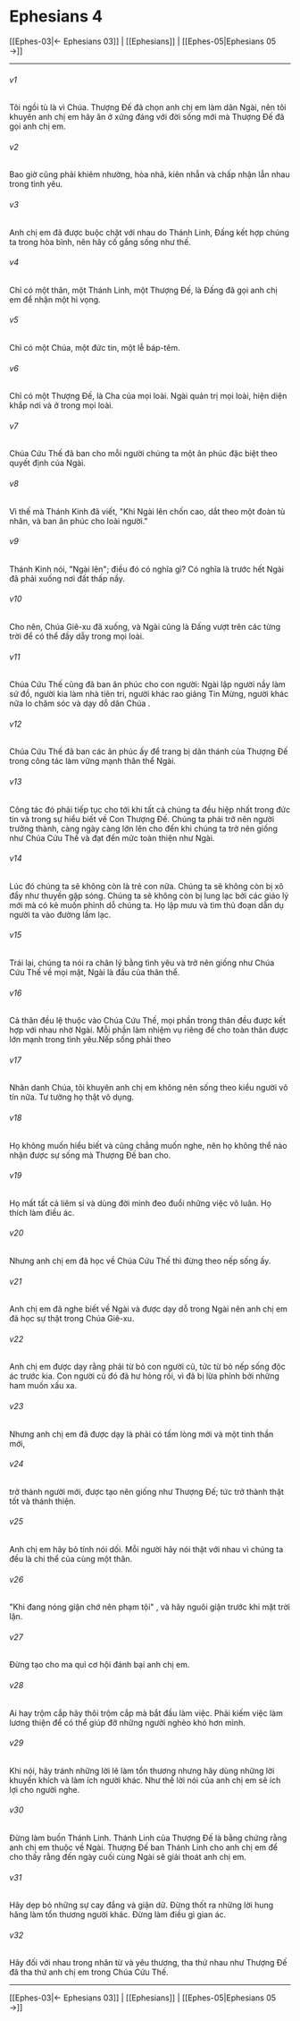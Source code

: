 # Ephesians 4

[[Ephes-03|← Ephesians 03]] | [[Ephesians]] | [[Ephes-05|Ephesians 05 →]]
***



###### v1 
Tôi ngồi tù là vì Chúa. Thượng Đế đã chọn anh chị em làm dân Ngài, nên tôi khuyên anh chị em hãy ăn ở xứng đáng với đời sống mới mà Thượng Đế đã gọi anh chị em. 

###### v2 
Bao giờ cũng phải khiêm nhường, hòa nhã, kiên nhẫn và chấp nhận lẫn nhau trong tình yêu. 

###### v3 
Anh chị em đã được buộc chặt với nhau do Thánh Linh, Đấng kết hợp chúng ta trong hòa bình, nên hãy cố gắng sống như thế. 

###### v4 
Chỉ có một thân, một Thánh Linh, một Thượng Đế, là Đấng đã gọi anh chị em để nhận một hi vọng. 

###### v5 
Chỉ có một Chúa, một đức tin, một lễ báp-têm. 

###### v6 
Chỉ có một Thượng Đế, là Cha của mọi loài. Ngài quản trị mọi loài, hiện diện khắp nơi và ở trong mọi loài. 

###### v7 
Chúa Cứu Thế đã ban cho mỗi người chúng ta một ân phúc đặc biệt theo quyết định của Ngài. 

###### v8 
Vì thế mà Thánh Kinh đã viết, "Khi Ngài lên chốn cao, dắt theo một đoàn tù nhân, và ban ân phúc cho loài người." 

###### v9 
Thánh Kinh nói, "Ngài lên"; điều đó có nghĩa gì? Có nghĩa là trước hết Ngài đã phải xuống nơi đất thấp nầy. 

###### v10 
Cho nên, Chúa Giê-xu đã xuống, và Ngài cũng là Đấng vượt trên các từng trời để có thể đầy dẫy trong mọi loài. 

###### v11 
Chúa Cứu Thế cũng đã ban ân phúc cho con người: Ngài lập người nầy làm sứ đồ, người kia làm nhà tiên tri, người khác rao giảng Tin Mừng, người khác nữa lo chăm sóc và dạy dỗ dân Chúa . 

###### v12 
Chúa Cứu Thế đã ban các ân phúc ấy để trang bị dân thánh của Thượng Đế trong công tác làm vững mạnh thân thể Ngài. 

###### v13 
Công tác đó phải tiếp tục cho tới khi tất cả chúng ta đều hiệp nhất trong đức tin và trong sự hiểu biết về Con Thượng Đế. Chúng ta phải trở nên người trưởng thành, càng ngày càng lớn lên cho đến khi chúng ta trở nên giống như Chúa Cứu Thế và đạt đến mức toàn thiện như Ngài. 

###### v14 
Lúc đó chúng ta sẽ không còn là trẻ con nữa. Chúng ta sẽ không còn bị xô đẩy như thuyền gặp sóng. Chúng ta sẽ không còn bị lung lạc bởi các giáo lý mới mà có kẻ muốn phỉnh dỗ chúng ta. Họ lập mưu và tìm thủ đoạn dẫn dụ người ta vào đường lầm lạc. 

###### v15 
Trái lại, chúng ta nói ra chân lý bằng tình yêu và trở nên giống như Chúa Cứu Thế về mọi mặt, Ngài là đầu của thân thể. 

###### v16 
Cả thân đều lệ thuộc vào Chúa Cứu Thế, mọi phần trong thân đều được kết hợp với nhau nhờ Ngài. Mỗi phần làm nhiệm vụ riêng để cho toàn thân được lớn mạnh trong tình yêu.Nếp sống phải theo 

###### v17 
Nhân danh Chúa, tôi khuyên anh chị em không nên sống theo kiểu người vô tín nữa. Tư tưởng họ thật vô dụng. 

###### v18 
Họ không muốn hiểu biết và cũng chẳng muốn nghe, nên họ không thể nào nhận được sự sống mà Thượng Đế ban cho. 

###### v19 
Họ mất tất cả liêm sỉ và dùng đời mình đeo đuổi những việc vô luân. Họ thích làm điều ác. 

###### v20 
Nhưng anh chị em đã học về Chúa Cứu Thế thì đừng theo nếp sống ấy. 

###### v21 
Anh chị em đã nghe biết về Ngài và được dạy dỗ trong Ngài nên anh chị em đã học sự thật trong Chúa Giê-xu. 

###### v22 
Anh chị em được dạy rằng phải từ bỏ con người cũ, tức từ bỏ nếp sống độc ác trước kia. Con người cũ đó đã hư hỏng rồi, vì đã bị lừa phỉnh bởi những ham muốn xấu xa. 

###### v23 
Nhưng anh chị em đã được dạy là phải có tấm lòng mới và một tinh thần mới, 

###### v24 
trở thành người mới, được tạo nên giống như Thượng Đế; tức trở thành thật tốt và thánh thiện. 

###### v25 
Anh chị em hãy bỏ tính nói dối. Mỗi người hãy nói thật với nhau vì chúng ta đều là chi thể của cùng một thân. 

###### v26 
"Khi đang nóng giận chớ nên phạm tội" , và hãy nguôi giận trước khi mặt trời lặn. 

###### v27 
Đừng tạo cho ma quỉ cơ hội đánh bại anh chị em. 

###### v28 
Ai hay trộm cắp hãy thôi trộm cắp mà bắt đầu làm việc. Phải kiếm việc làm lương thiện để có thể giúp đỡ những người nghèo khó hơn mình. 

###### v29 
Khi nói, hãy tránh những lời lẽ làm tổn thương nhưng hãy dùng những lời khuyến khích và làm ích người khác. Như thế lời nói của anh chị em sẽ ích lợi cho người nghe. 

###### v30 
Đừng làm buồn Thánh Linh. Thánh Linh của Thượng Đế là bằng chứng rằng anh chị em thuộc về Ngài. Thượng Đế ban Thánh Linh cho anh chị em để cho thấy rằng đến ngày cuối cùng Ngài sẽ giải thoát anh chị em. 

###### v31 
Hãy dẹp bỏ những sự cay đắng và giận dữ. Đừng thốt ra những lời hung hăng làm tổn thương người khác. Đừng làm điều gì gian ác. 

###### v32 
Hãy đối với nhau trong nhân từ và yêu thương, tha thứ nhau như Thượng Đế đã tha thứ anh chị em trong Chúa Cứu Thế.

***
[[Ephes-03|← Ephesians 03]] | [[Ephesians]] | [[Ephes-05|Ephesians 05 →]]
